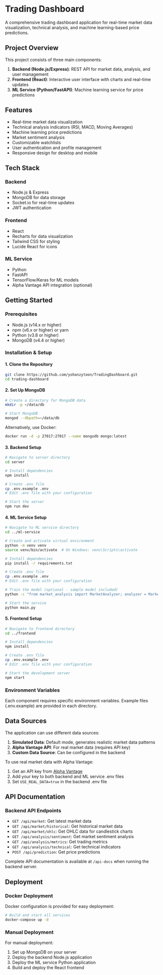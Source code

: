 # Trading Dashboard

A comprehensive trading dashboard application for real-time market data visualization, technical analysis, and machine learning-based price predictions.


## Project Overview

This project consists of three main components:

1. **Backend (Node.js/Express)**: REST API for market data, analysis, and user management
2. **Frontend (React)**: Interactive user interface with charts and real-time updates
3. **ML Service (Python/FastAPI)**: Machine learning service for price predictions

## Features

- Real-time market data visualization
- Technical analysis indicators (RSI, MACD, Moving Averages)
- Machine learning price predictions
- Market sentiment analysis
- Customizable watchlists
- User authentication and profile management
- Responsive design for desktop and mobile

## Tech Stack

### Backend
- Node.js & Express
- MongoDB for data storage
- Socket.io for real-time updates
- JWT authentication

### Frontend
- React
- Recharts for data visualization
- Tailwind CSS for styling
- Lucide React for icons

### ML Service
- Python
- FastAPI
- TensorFlow/Keras for ML models
- Alpha Vantage API integration (optional)

## Getting Started

### Prerequisites
- Node.js (v14.x or higher)
- npm (v6.x or higher) or yarn
- Python (v3.8 or higher)
- MongoDB (v4.4 or higher)

### Installation & Setup

#### 1. Clone the Repository
```bash
git clone https://github.com/yohanzytoon/TradingDashboard.git
cd trading-dashboard
```

#### 2. Set Up MongoDB
```bash
# Create a directory for MongoDB data
mkdir -p ~/data/db

# Start MongoDB
mongod --dbpath=~/data/db
```

Alternatively, use Docker:
```bash
docker run -d -p 27017:27017 --name mongodb mongo:latest
```

#### 3. Backend Setup
```bash
# Navigate to server directory
cd server

# Install dependencies
npm install

# Create .env file
cp .env.example .env
# Edit .env file with your configuration

# Start the server
npm run dev
```

#### 4. ML Service Setup
```bash
# Navigate to ML service directory
cd ../ml-service

# Create and activate virtual environment
python -m venv venv
source venv/bin/activate  # On Windows: venv\Scripts\activate

# Install dependencies
pip install -r requirements.txt

# Create .env file
cp .env.example .env
# Edit .env file with your configuration

# Train the model (optional - sample model included)
python -c "from market_analysis import MarketAnalyzer; analyzer = MarketAnalyzer(); analyzer.train_model(epochs=20)"

# Start the service
python main.py
```

#### 5. Frontend Setup
```bash
# Navigate to frontend directory
cd ../frontend

# Install dependencies
npm install

# Create .env file
cp .env.example .env
# Edit .env file with your configuration

# Start the development server
npm start
```

### Environment Variables

Each component requires specific environment variables. Example files (.env.example) are provided in each directory.

## Data Sources

The application can use different data sources:

1. **Simulated Data**: Default mode, generates realistic market data patterns
2. **Alpha Vantage API**: For real market data (requires API key)
3. **Custom Data Source**: Can be configured in the backend

To use real market data with Alpha Vantage:
1. Get an API key from [Alpha Vantage](https://www.alphavantage.co/support/#api-key)
2. Add your key to both backend and ML service .env files
3. Set `USE_REAL_DATA=true` in the backend .env file


## API Documentation

### Backend API Endpoints

- `GET /api/market`: Get latest market data
- `GET /api/market/historical`: Get historical market data
- `GET /api/market/ohlc`: Get OHLC data for candlestick charts
- `GET /api/analysis/sentiment`: Get market sentiment analysis
- `GET /api/analysis/metrics`: Get trading metrics
- `GET /api/analysis/technical`: Get technical indicators
- `POST /api/prediction`: Get price predictions

Complete API documentation is available at `/api-docs` when running the backend server.

## Deployment

### Docker Deployment
Docker configuration is provided for easy deployment:

```bash
# Build and start all services
docker-compose up -d
```

### Manual Deployment
For manual deployment:

1. Set up MongoDB on your server
2. Deploy the backend Node.js application
3. Deploy the ML service Python application
4. Build and deploy the React frontend

